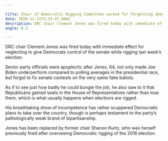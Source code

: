 ```yaml
---

title: Chair of Democratic Rigging Committee sacked for forgetting about the senate
date: 2020-11-11T3:33:47.000Z
description: DRC chair Clement Jones was fired today with immediate effect for neglecting to give Democrats control of the senate while rigging last week’s election.
angle: 0.3

---
```


DRC chair Clement Jones was fired today with immediate effect for neglecting to give Democrats control of the senate while rigging last week’s election.

Senior party officials were apoplectic after Jones, 64, not only made Joe Biden underperform compared to polling averages in the presidential race, but forgot to fix senate contests on the very same fake ballots.

As if to see just how badly he could bungle the job, he also saw to it that Republicans gained seats in the House of Representatives rather than lose them, which is what usually happens when elections are rigged.

His breathtaking show of incompetence has rather scuppered Democratic plans to take over the country, though is perhaps testament to the party’s pathologically weak brand of bipartisanship.

Jones has been replaced by former chair Shanon Kurtz, who was herself previously fired after overseeing Democratic rigging of the 2016 election.